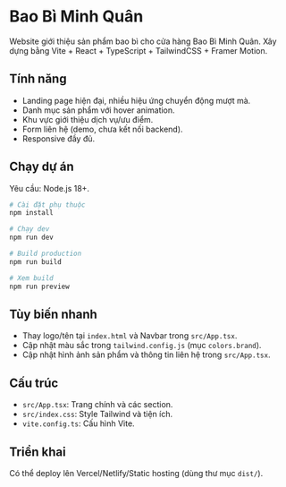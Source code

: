 # Bao Bì Minh Quân

Website giới thiệu sản phẩm bao bì cho cửa hàng Bao Bì Minh Quân. Xây dựng bằng Vite + React + TypeScript + TailwindCSS + Framer Motion.

## Tính năng
- Landing page hiện đại, nhiều hiệu ứng chuyển động mượt mà.
- Danh mục sản phẩm với hover animation.
- Khu vực giới thiệu dịch vụ/ưu điểm.
- Form liên hệ (demo, chưa kết nối backend).
- Responsive đầy đủ.

## Chạy dự án
Yêu cầu: Node.js 18+.

```powershell
# Cài đặt phụ thuộc
npm install

# Chạy dev
npm run dev

# Build production
npm run build

# Xem build
npm run preview
```

## Tùy biến nhanh
- Thay logo/tên tại `index.html` và Navbar trong `src/App.tsx`.
- Cập nhật màu sắc trong `tailwind.config.js` (mục `colors.brand`).
- Cập nhật hình ảnh sản phẩm và thông tin liên hệ trong `src/App.tsx`.

## Cấu trúc
- `src/App.tsx`: Trang chính và các section.
- `src/index.css`: Style Tailwind và tiện ích.
- `vite.config.ts`: Cấu hình Vite.

## Triển khai
Có thể deploy lên Vercel/Netlify/Static hosting (dùng thư mục `dist/`).
